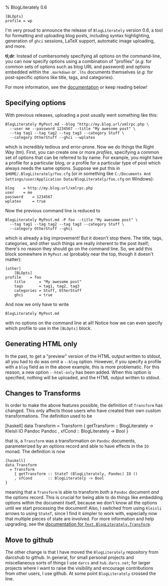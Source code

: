 % BlogLiterately 0.6

    [BLOpts]
    profile = wp

I'm very proud to announce the release of `BlogLiterately` version 0.6,
a tool for formatting and uploading blog posts, including syntax
highlighting, generation of `ghci` sessions, LaTeX support, automatic
image uploading, and more.

**tl;dr**: Instead of cumbersomely specifying all options on the
command-line, you can now specify options using a combination of
"profiles" (*e.g.* for common sets of options such as blog URL and
password) and options embedded within the `.markdown` or `.lhs`
documents themselves (*e.g.* for post-specific options like title,
tags, and categories).

For more information, see the
[documentation](http://byorgey.wordpress.com/blogliterately/) or keep
reading below!

Specifying options
------------------

With previous releases, uploading a post usually went something like
this:

    BlogLiterately MyPost.md --blog "http://my.blog.url/xmlrpc.php \
      --user me --password 1234567 --title "My awesome post" \
      --tag tag1 --tag tag2 --tag tag3 --category Stuff \
      --category OtherStuff --ghci --wplatex

which is incredibly tedious and error-prone.  Now we do things the
Right Way (tm).  First, you can create one or more *profiles*,
specifying a common set of options that can be referred to by name.
For example, you might have a profile for a particular blog, or a
profile for a particular type of post which always needs the same
options.  Suppose we put this in `$HOME/.BlogLiterately/foo.cfg` (or
in something like `C:/Documents And Settings/user/Application
Data/BlogLiterately/foo.cfg` on Windows):

    blog	= http://my.blog.url/xmlrpc.php
    user	= me
    password	= 1234567
    wplatex     = true

Now the previous command line is reduced to

    BlogLiterately MyPost.md -P foo --title "My awesome post" \
      --tag tag1 --tag tag2 --tag tag3 --category Stuff \
      --category OtherStuff --ghci

which is already a big improvement!  But it doesn't stop there.  The
title, tags, categories, and other such things are really inherent to
the post itself; there's no reason they should go on the command
line.  So, we add this block somewhere in `MyPost.md` (probably near the
top, though it doesn't matter):

    [other]
        [BLOpts]
	profile    = foo
        title      = "My awesome post"
        tags       = tag1, tag2, tag3
        categories = Stuff, OtherStuff
        ghci       = true

And now we only have to write

    BlogLiterately MyPost.md

with no options on the command line at all!  Notice how we can even
specify which profile to use in the `[BLOpts]` block.

Generating HTML only
--------------------

In the past, to get a "preview" version of the HTML output written to
stdout, all you had to do was omit a `--blog` option.  However, if you
specify a profile with a `blog` field as in the above example, this is
more problematic.  For this reason, a new option `--html-only` has
been added.  When this option is specified, nothing will be uploaded,
and the HTML output written to stdout.

Changes to Transforms
---------------------

In order to make the above features possible, the definition of
`Transform` has changed.  This only affects those users who have
created their own custom transformations.  The definition used to be

   [haskell]
   data Transform
     = Transform
       { getTransform :: BlogLiterately -> Kleisli IO Pandoc Pandoc
       , xfCond       :: BlogLiterately -> Bool
       }

that is, a `Transform` was a transformation on `Pandoc` documents,
parameterized by an options record and able to have effects in the
`IO` monad.  The definition is now

    [haskell]
    data Transform
      = Transform
        { getTransform :: StateT (BlogLiterately, Pandoc) IO ()
        , xfCond       :: BlogLiterately -> Bool
	}

meaning that a `Transform` is able to transform *both* a `Pandoc`
document *and* the options record.  This is crucial for being able to
do things like embedding options within the document itself, because
we don't know all the options until we start processing the document!
Also, I switched from using `Kleisli` arrows to using `StateT`, since
I find it simpler to work with, especially now that multiple pieces of
state are involved.  For more information and help upgrading, see the
[documentation for `Text.BlogLiterately.Transform`](XXX).

Move to github
--------------

The other change is that I have moved the `BlogLiterately` repository
from darcshub to github.  In general, for small personal projects and
miscellaneous sorts of things I use `darcs` and `hub.darcs.net`; for
larger projects where I want to raise the visibility and encourage
contributions from other users, I use github.  At some point
`BlogLiterately` crossed the line.
